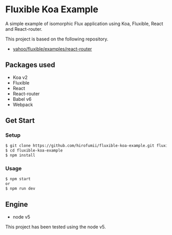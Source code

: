 # Fluxible Koa Example

A simple example of isomorphic Flux application using Koa, Fluxible, React and React-router.

This project is based on the following repository.

- [yahoo/fluxible/examples/react-router](https://github.com/yahoo/fluxible/tree/master/examples/react-router)


## Packages used

- Koa v2
- Fluxible
- React
- React-router
- Babel v6
- Webpack


## Get Start

### Setup

```bash
$ git clone https://github.com/hirofumii/fluxible-koa-example.git fluxible-koa-example
$ cd fluxible-koa-example
$ npm install
```

### Usage

```bash
$ npm start
or
$ npm run dev
```

## Engine

- node v5

This project has been tested using the node v5.
